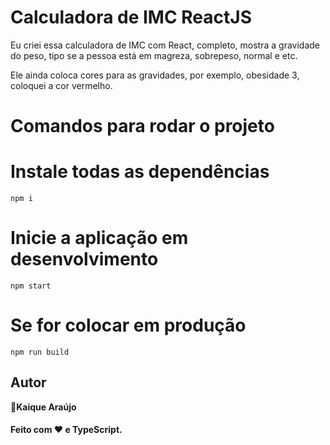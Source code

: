 # Calculadora de IMC ReactJS

Eu criei essa calculadora de IMC com React, completo, mostra
a gravidade do peso, tipo se a pessoa está em magreza, sobrepeso, normal e etc.

Ele ainda coloca cores para as gravidades, por exemplo, obesidade 3, coloquei a
cor vermelho.

# Comandos para rodar o projeto

# Instale todas as dependências

`npm i`

# Inicie a aplicação em desenvolvimento

`npm start`

# Se for colocar em produção

`npm run build`

## Autor

👤**Kaique Araújo**

<h4>Feito com ♥ e TypeScript.</h4>